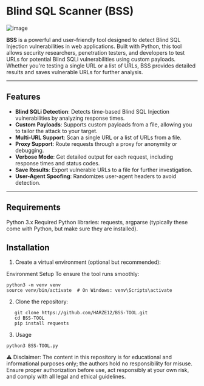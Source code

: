 # Blind SQL Scanner (BSS)

![image](https://github.com/user-attachments/assets/1e1ecac1-7046-41fe-ba68-6205d394049b)




**BSS** is a powerful and user-friendly tool designed to detect Blind SQL Injection vulnerabilities in web applications. Built with Python, this tool allows security researchers, penetration testers, and developers to test URLs for potential Blind SQLi vulnerabilities using custom payloads. Whether you're testing a single URL or a list of URLs, BSS provides detailed results and saves vulnerable URLs for further analysis.

---

## Features

- **Blind SQLi Detection**: Detects time-based Blind SQL Injection vulnerabilities by analyzing response times.
- **Custom Payloads**: Supports custom payloads from a file, allowing you to tailor the attack to your target.
- **Multi-URL Support**: Scan a single URL or a list of URLs from a file.
- **Proxy Support**: Route requests through a proxy for anonymity or debugging.
- **Verbose Mode**: Get detailed output for each request, including response times and status codes.
- **Save Results**: Export vulnerable URLs to a file for further investigation.
- **User-Agent Spoofing**: Randomizes user-agent headers to avoid detection.

---

## Requirements
Python 3.x
Required Python libraries: requests, argparse (typically these come with Python, but make sure they are installed).





## Installation

1. Create a virtual environment (optional but recommended):

Environment Setup
To ensure the tool runs smoothly:
```
python3 -m venv venv
source venv/bin/activate  # On Windows: venv\Scripts\activate
```

2. Clone the repository:
```
   git clone https://github.com/HARZE12/BSS-TOOL.git
   cd BSS-TOOL
   pip install requests
```

3. Usage
```
python3 BSS-TOOL.py

```

⚠️ Disclaimer: The content in this repository is for educational and informational purposes only; the authors hold no responsibility for misuse. Ensure proper authorization before use, act responsibly at your own risk, and comply with all legal and ethical guidelines. 
